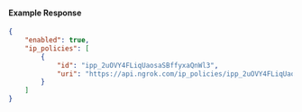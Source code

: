 <!-- Code generated for API Clients. DO NOT EDIT. -->

#### Example Response

```json
{
	"enabled": true,
	"ip_policies": [
		{
			"id": "ipp_2uOVY4FLiqUaosaSBffyxaQnWl3",
			"uri": "https://api.ngrok.com/ip_policies/ipp_2uOVY4FLiqUaosaSBffyxaQnWl3"
		}
	]
}
```
